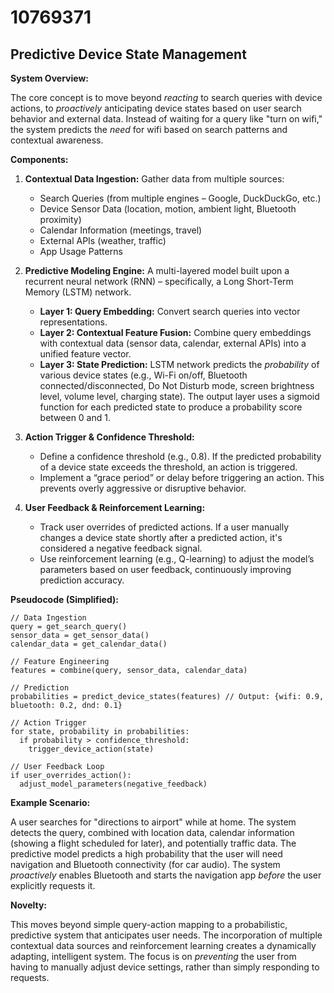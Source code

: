 # 10769371

## Predictive Device State Management

**System Overview:**

The core concept is to move beyond *reacting* to search queries with device actions, to *proactively* anticipating device states based on user search behavior and external data. Instead of waiting for a query like "turn on wifi," the system predicts the *need* for wifi based on search patterns and contextual awareness.

**Components:**

1.  **Contextual Data Ingestion:** Gather data from multiple sources:
    *   Search Queries (from multiple engines – Google, DuckDuckGo, etc.)
    *   Device Sensor Data (location, motion, ambient light, Bluetooth proximity)
    *   Calendar Information (meetings, travel)
    *   External APIs (weather, traffic)
    *   App Usage Patterns

2.  **Predictive Modeling Engine:** A multi-layered model built upon a recurrent neural network (RNN) – specifically, a Long Short-Term Memory (LSTM) network.
    *   **Layer 1: Query Embedding:** Convert search queries into vector representations.
    *   **Layer 2: Contextual Feature Fusion:** Combine query embeddings with contextual data (sensor data, calendar, external APIs) into a unified feature vector.
    *   **Layer 3: State Prediction:**  LSTM network predicts the *probability* of various device states (e.g., Wi-Fi on/off, Bluetooth connected/disconnected, Do Not Disturb mode, screen brightness level, volume level, charging state).  The output layer uses a sigmoid function for each predicted state to produce a probability score between 0 and 1.

3.  **Action Trigger & Confidence Threshold:**
    *   Define a confidence threshold (e.g., 0.8).  If the predicted probability of a device state exceeds the threshold, an action is triggered.
    *   Implement a “grace period” or delay before triggering an action. This prevents overly aggressive or disruptive behavior.

4.  **User Feedback & Reinforcement Learning:**
    *   Track user overrides of predicted actions.  If a user manually changes a device state shortly after a predicted action, it's considered a negative feedback signal.
    *   Use reinforcement learning (e.g., Q-learning) to adjust the model’s parameters based on user feedback, continuously improving prediction accuracy.

**Pseudocode (Simplified):**

```
// Data Ingestion
query = get_search_query()
sensor_data = get_sensor_data()
calendar_data = get_calendar_data()

// Feature Engineering
features = combine(query, sensor_data, calendar_data)

// Prediction
probabilities = predict_device_states(features) // Output: {wifi: 0.9, bluetooth: 0.2, dnd: 0.1}

// Action Trigger
for state, probability in probabilities:
  if probability > confidence_threshold:
    trigger_device_action(state)

// User Feedback Loop
if user_overrides_action():
  adjust_model_parameters(negative_feedback)
```

**Example Scenario:**

A user searches for "directions to airport" while at home. The system detects the query, combined with location data, calendar information (showing a flight scheduled for later), and potentially traffic data. The predictive model predicts a high probability that the user will need navigation and Bluetooth connectivity (for car audio). The system *proactively* enables Bluetooth and starts the navigation app *before* the user explicitly requests it.

**Novelty:**

This moves beyond simple query-action mapping to a probabilistic, predictive system that anticipates user needs.  The incorporation of multiple contextual data sources and reinforcement learning creates a dynamically adapting, intelligent system. The focus is on *preventing* the user from having to manually adjust device settings, rather than simply responding to requests.
